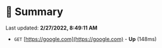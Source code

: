 # 📖 Summary
Last updated: **2/27/2022, 8:49:11 AM**

- `GET` [https://google.com](https://google.com) - **Up** (148ms)
